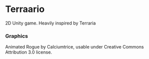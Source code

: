 # Terraario
2D Unity game. Heavily inspired by Terraria


### Graphics
Animated Rogue by Calciumtrice, usable under Creative Commons Attribution 3.0 license.

